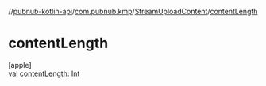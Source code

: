 //[pubnub-kotlin-api](../../../index.md)/[com.pubnub.kmp](../index.md)/[StreamUploadContent](index.md)/[contentLength](content-length.md)

# contentLength

[apple]\
val [contentLength](content-length.md): [Int](https://kotlinlang.org/api/latest/jvm/stdlib/kotlin/-int/index.html)
